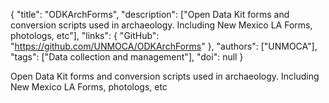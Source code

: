 {
  "title": "ODKArchForms",
  "description": ["Open Data Kit forms and conversion scripts used in archaeology. Including New Mexico LA Forms, photologs, etc"],
  "links": {
    "GitHub": "https://github.com/UNMOCA/ODKArchForms"
  },
  "authors": ["UNMOCA"],
  "tags": ["Data collection and management"],
  "doi": null
}

<!-- Generated by csv2md.R – do not edit by hand -->

Open Data Kit forms and conversion scripts used in archaeology. Including New Mexico LA Forms, photologs, etc